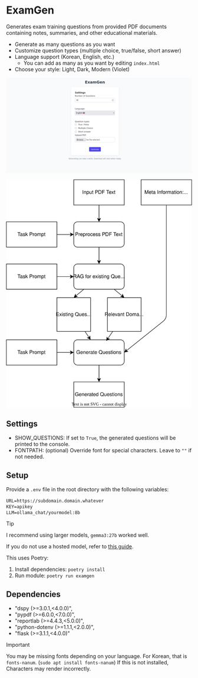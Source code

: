 # ExamGen

Generates exam training questions from provided PDF documents containing notes, summaries, and other educational materials.

- Generate as many questions as you want
- Customize question types (multiple choice, true/false, short answer)
- Language support (Korean, English, etc.)
    - You can add as many as you want by editing `index.html`
- Choose your style: Light, Dark, Modern (Violet)

![Screenshot](img/screenshot_light.png)

![Pipeline](img/diagram.svg)


## Settings
- SHOW_QUESTIONS: If set to `True`, the generated questions will be printed to the console.
- FONTPATH: (optional) Override font for special characters. Leave to `""` if not needed.

## Setup
Provide a `.env` file in the root directory with the following variables:
```
URL=https://subdomain.domain.whatever
KEY=apikey
LLM=ollama_chat/yourmodel:8b
```
> [!TIP]
> I recommend using larger models, `gemma3:27b` worked well.

If you do not use a hosted model, refer to [this guide](https://dspy.ai/).

This uses Poetry: 
1. Install dependencies: `poetry install`
2. Run module: `poetry run examgen`

## Dependencies
- "dspy (>=3.0.1,<4.0.0)",
- "pypdf (>=6.0.0,<7.0.0)",
- "reportlab (>=4.4.3,<5.0.0)",
- "python-dotenv (>=1.1.1,<2.0.0)",
- "flask (>=3.1.1,<4.0.0)"

> [!IMPORTANT]
> You may be missing fonts depending on your language.
> For Korean, that is `fonts-nanum`. (`sudo apt install fonts-nanum`)
> If this is not installed, Characters may render incorrectly.